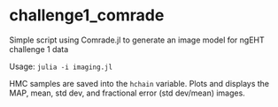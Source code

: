 # challenge1_comrade
Simple script using Comrade.jl to generate an image model for ngEHT challenge 1 data

Usage: `julia -i imaging.jl`

HMC samples are saved into the `hchain` variable. Plots and displays the MAP, mean, std dev, and fractional error (std dev/mean) images.
